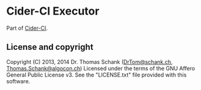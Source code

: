 Cider-CI Executor
==================

Part of [Cider-CI](https://github.com/DrTom/cider-ci). 

License and copyright
---------------------

Copyright (C) 2013, 2014 Dr. Thomas Schank  (DrTom@schank.ch, Thomas.Schank@algocon.ch)
Licensed under the terms of the GNU Affero General Public License v3.
See the "LICENSE.txt" file provided with this software.
